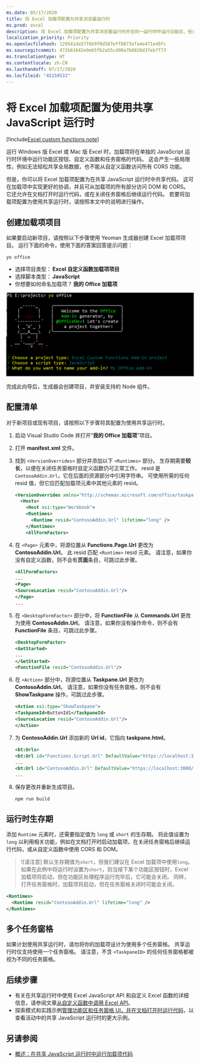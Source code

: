 ```yaml
---
ms.date: 05/17/2020
title: 将 Excel 加载项配置为共享浏览器运行时
ms.prod: excel
description: 将 Excel 加载项配置为共享浏览器运行时并在同一运行时中运行功能区、任务窗格和自定义函数代码。
localization_priority: Priority
ms.openlocfilehash: 129541da57f6b9f0d587eff8873efa4e471e49fc
ms.sourcegitcommit: 472b81642e9eb5fb2a55cd98a7b0826d37eb7f73
ms.translationtype: HT
ms.contentlocale: zh-CN
ms.lasthandoff: 07/17/2020
ms.locfileid: "45159533"
---
```

# <a name="configure-your-excel-add-in-to-use-a-shared-javascript-runtime"></a>将 Excel 加载项配置为使用共享 JavaScript 运行时

[!include[Excel custom functions note](../includes/excel-custom-functions-note.md)]

运行 Windows 版 Excel 或 Mac 版 Excel 时，加载项将在单独的 JavaScript 运行时环境中运行功能区按钮、自定义函数和任务窗格的代码。 这会产生一些局限性，例如无法轻松共享全局数据，也不能从自定义函数访问所有 CORS 功能。

但是，你可以将 Excel 加载项配置为在共享 JavaScript 运行时中共享代码。 这可在加载项中实现更好的协调，并且可从加载项的所有部分访问 DOM 和 CORS。 它还允许在文档打开时运行代码，或在关闭任务窗格后继续运行代码。 若要将加载项配置为使用共享运行时，请按照本文中的说明进行操作。

## <a name="create-the-add-in-project"></a>创建加载项项目

如果要启动新项目，请按照以下步骤使用 Yeoman 生成器创建 Excel 加载项项目。 运行下面的命令，使用下面的答案回答提示问题：

```command line
yo office
```

- 选择项目类型： **Excel 自定义函数加载项项目**
- 选择脚本类型： **JavaScript**
- 你想要如何命名加载项？ **我的 Office 加载项**

![回答 Office 中的提示问题以创建加载项项目的屏幕截图。](../images/yo-office-excel-project.png)

完成此向导后，生成器会创建项目，并安装支持的 Node 组件。

## <a name="configure-the-manifest"></a>配置清单

对于新项目或现有项目，请按照以下步骤将其配置为使用共享运行时。

1. 启动 Visual Studio Code 并打开“**我的 Office 加载项**”项目。
2. 打开 **manifest.xml** 文件。
3. 找到 `<VersionOverrides>` 部分并添加以下 `<Runtimes>` 部分。 生存期需要**较长**，以便在关闭任务窗格时自定义函数仍可正常工作。 resid 是 `ContosoAddin.Url`，它在后面的资源部分中引用字符串。 可使用所需的任何 resid 值，但它应匹配加载项元素中其他元素的 resid。

   ```xml
   <VersionOverrides xmlns="http://schemas.microsoft.com/office/taskpaneappversionoverrides" xsi:type="VersionOverridesV1_0">
     <Hosts>
       <Host xsi:type="Workbook">
       <Runtimes>
         <Runtime resid="ContosoAddin.Url" lifetime="long" />
       </Runtimes>
       <AllFormFactors>
   ```

4. 在 `<Page>` 元素中，将源位置从 **Functions.Page.Url** 更改为 **ContosoAddin.Url**。 此 resid 匹配 `<Runtime>` resid 元素。 请注意，如果你没有自定义函数，则不会有**页面**条目，可跳过此步骤。

   ```xml
   <AllFormFactors>
   ...
   <Page>
   <SourceLocation resid="ContosoAddin.Url"/>
   </Page>
   ...
   ```

5. 在 `<DesktopFormFactor>` 部分中，将 **FunctionFile** 从 **Commands.Url** 更改为使用 **ContosoAddin.Url**。 请注意，如果你没有操作命令，则不会有 **FunctionFile** 条目，可跳过此步骤。

   ```xml
   <DesktopFormFactor>
   <GetStarted>
   ...
   </GetStarted>
   <FunctionFile resid="ContosoAddin.Url"/>
   ```

6. 在 `<Action>` 部分中，将源位置从 **Taskpane.Url** 更改为 **ContosoAddin.Url**。 请注意，如果你没有任务窗格，则不会有 **ShowTaskpane** 操作，可跳过此步骤。

   ```xml
   <Action xsi:type="ShowTaskpane">
   <TaskpaneId>ButtonId1</TaskpaneId>
   <SourceLocation resid="ContosoAddin.Url"/>
   </Action>
   ```

7. 为 **ContosoAddin.Url** 添加新的 **Url id**，它指向 **taskpane.html**。

   ```xml
   <bt:Urls>
   <bt:Url id="Functions.Script.Url" DefaultValue="https://localhost:3000/dist/functions.js"/>
   ...
   <bt:Url id="ContosoAddin.Url" DefaultValue="https://localhost:3000/dist/taskpane.html"/>
   ...
   ```

8. 保存更改并重新生成项目。

   ```command line
   npm run build
   ```

## <a name="runtime-lifetime"></a>运行时生存期

添加 `Runtime` 元素时，还需要指定值为 `long` 或 `short` 的生存期。 将此值设置为 `long` 以利用相关功能，例如在文档打开时启动加载项，在关闭任务窗格后继续运行代码，或从自定义函数中使用 CORS 和 DOM。

>![请注意] 默认生存期值为`short`，但我们建议在 Excel 加载项中使用`long`。如果在此例中将运行时设置为`short`，则当按下某个功能区按钮时，Excel 加载项将启动，但在功能区处理程序运行完毕后，它可能会关闭。 同样，打开任务窗格时，加载项将启动，但在任务窗格关闭时可能会关闭。

```xml
<Runtimes>
  <Runtime resid="ContosoAddin.Url" lifetime="long" />
</Runtimes>
```

## <a name="multiple-task-panes"></a>多个任务窗格

如果计划使用共享运行时，请勿将你的加载项设计为使用多个任务窗格。 共享运行时仅支持使用一个任务窗格。 请注意，不含 `<TaskpaneID>` 的任何任务窗格都被视为不同的任务窗格。

## <a name="next-steps"></a>后续步骤

- 有关在共享运行时中使用 Excel JavaScript API 和自定义 Excel 函数的详细信息，请参阅文章[从自定义函数中调用 Excel API](call-excel-apis-from-custom-function.md)。
- 探索模式和实践示例[管理功能区和任务窗格 UI，并在文档打开时运行代码](https://github.com/OfficeDev/PnP-OfficeAddins/tree/master/Samples/excel-shared-runtime-scenario)，以查看活动中的共享 JavaScript 运行时的更大示例。

## <a name="see-also"></a>另请参阅

- [概述：在共享 JavaScript 运行时中运行加载项代码](custom-functions-shared-overview.md)
